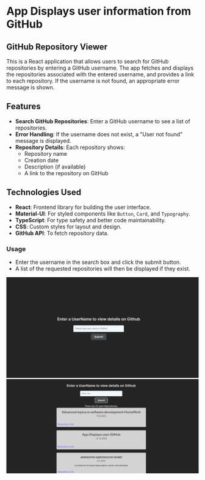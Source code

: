 # App Displays user information from GitHub
## GitHub Repository Viewer

This is a React application that allows users to search for GitHub repositories by entering a GitHub username. The app fetches and displays the repositories associated with the entered username, and provides a link to each repository. If the username is not found, an appropriate error message is shown.

## Features

- **Search GitHub Repositories**: Enter a GitHub username to see a list of repositories.
- **Error Handling**: If the username does not exist, a "User not found" message is displayed.
- **Repository Details**: Each repository shows:
  - Repository name
  - Creation date
  - Description (if available)
  - A link to the repository on GitHub

## Technologies Used

- **React**: Frontend library for building the user interface.
- **Material-UI**: For styled components like `Button`, `Card`, and `Typography`.
- **TypeScript**: For type safety and better code maintainability.
- **CSS**: Custom styles for layout and design.
- **GitHub API**: To fetch repository data.

### Usage
- Enter the username in the search box and click the submit button.
- A list of the requested repositories will then be displayed if they exist.

<p align="center">
<a href='https://postimages.org/' target='_blank'><img src='image/image.png' border='0' alt='image' width="600"/></a>
  <a href='https://postimages.org/' target='_blank'><img src='image/image1.png' border='0' alt='image' width="600"/></a>
</p>
